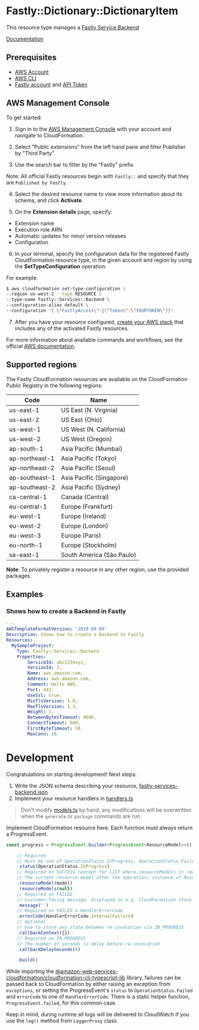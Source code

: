 # Fastly::Dictionary::DictionaryItem

This resource type manages a [Fastly Service Backend][3]

 [Documentation][4]

## Prerequisites
* [AWS Account][14]
* [AWS CLI][15]
* [Fastly account][16] and [API Token][17]
## AWS Management Console

To get started:

1. Sign in to the [AWS Management Console][11] with your account and navigate to CloudFormation.

2. Select "Public extensions" from the left hand pane and filter Publisher by "Third Party".

3. Use the search bar to filter by the "Fastly" prefix.

  Note: All official  Fastly resources begin with `Fastly::` and specify that they are `Published by Fastly`.

4. Select the desired resource name to view more information about its schema, and click **Activate**.

5. On the **Extension details** page, specify:
  - Extension name
  - Execution role ARN
  - Automatic updates for minor version releases
  - Configuration

6. In your terminal, specify the configuration data for the registered Fastly CloudFormation resource type, in the given account and region by using the **SetTypeConfiguration** operation:


  For example:

  ```Bash
  $ aws cloudformation set-type-configuration \
  --region us-west-2 --type RESOURCE \
  --type-name Fastly::Services::Backend \
  --configuration-alias default \
  --configuration "{ \"FastlyAccess\":{\"Token\":\"YOURTOKEN\"}}"
  ```

7. After you have your resource configured, [create your AWS stack][12] that includes any of the activated Fastly resources.

For more information about available commands and workflows, see the official [AWS documentation][13].

## Supported regions

The Fastly CloudFormation resources are available on the CloudFormation Public Registry in the following regions:

| Code            | Name                      |
|-----------------|---------------------------|
| us-east-1       | US East (N. Virginia)     |
| us-east-2       | US East (Ohio)            |
| us-west-1       | US West (N. California)   |
| us-west-2       | US West (Oregon)          |
| ap-south-1      | Asia Pacific (Mumbai)     |
| ap-northeast-1  | Asia Pacific (Tokyo)      |
| ap-northeast-2  | Asia Pacific (Seoul)      |
| ap-southeast-1  | Asia Pacific (Singapore)  |
| ap-southeast-2  | Asia Pacific (Sydney)     |
| ca-central-1    | Canada (Central)          |
| eu-central-1    | Europe (Frankfurt)        |
| eu-west-1       | Europe (Ireland)          |
| eu-west-2       | Europe (London)           |
| eu-west-3       | Europe (Paris)            |
| eu-north-1      | Europe (Stockholm)        |
| sa-east-1       | South America (São Paulo) |

**Note**: To privately register a resource in any other region, use the provided packages.

## Examples


### Shows how to create a Backend in Fastly
```yaml
---
AWSTemplateFormatVersion: '2010-09-09'
Description: Shows how to create a Backend in Fastly
Resources:
  MySampleProject:
    Type: Fastly::Services::Backend
    Properties:
        ServiceId: abc1234xyz,
        VersionId: 2,
        Name: aws.amazon.com,
        Address: aws.amazon.com,
        Comment: Hello AWS,
        Port: 443,
        UseSsl: true,
        MinTlsVersion: 1.0,
        MaxTlsVersion: 1.3,
        Weight: 1,
        BetweenBytesTimeout: 4096,
        ConnectTimeout: 500,
        FirstByteTimeout: 50,
        MaxConn: 10
```

# Development

Congratulations on starting development! Next steps:

1. Write the JSON schema describing your resource, [fastly-services-backend.json](./fastly-services-backend.json)
2. Implement your resource handlers in [handlers.ts](./fastly-services-backend/handlers.ts)

> Don't modify [models.ts](./fastly-services-backend/models.ts) by hand, any modifications will be overwritten when the `generate` or `package` commands are run.

Implement CloudFormation resource here. Each function must always return a ProgressEvent.

```typescript
const progress = ProgressEvent.builder<ProgressEvent<ResourceModel>>()

    // Required
    // Must be one of OperationStatus.InProgress, OperationStatus.Failed, OperationStatus.Success
    .status(OperationStatus.InProgress)
    // Required on SUCCESS (except for LIST where resourceModels is required)
    // The current resource model after the operation; instance of ResourceModel class
    .resourceModel(model)
    .resourceModels(null)
    // Required on FAILED
    // Customer-facing message, displayed in e.g. CloudFormation stack events
    .message('')
    // Required on FAILED a HandlerErrorCode
    .errorCode(HandlerErrorCode.InternalFailure)
    // Optional
    // Use to store any state between re-invocation via IN_PROGRESS
    .callbackContext({})
    // Required on IN_PROGRESS
    // The number of seconds to delay before re-invocation
    .callbackDelaySeconds(0)

    .build()
```

While importing the [@amazon-web-services-cloudformation/cloudformation-cli-typescript-lib](https://github.com/eduardomourar/cloudformation-cli-typescript-plugin) library, failures can be passed back to CloudFormation by either raising an exception from `exceptions`, or setting the ProgressEvent's `status` to `OperationStatus.Failed` and `errorCode` to one of `HandlerErrorCode`. There is a static helper function, `ProgressEvent.failed`, for this common case.

Keep in mind, during runtime all logs will be delivered to CloudWatch if you use the `log()` method from `LoggerProxy` class.

[1]: https://docs.aws.amazon.com/cloudformation-cli/latest/userguide/resource-types.html
[2]: https://docs.aws.amazon.com/AWSCloudFormation/latest/UserGuide/Welcome.html
[3]: https://docs.fastly.com/en/guides/working-with-hosts#adding-a-host
[4]: ./docs/README.md
[9]: https://docs.newrelic.com/docs/query-your-data/explore-query-data/dashboards/introduction-dashboards/
[11]: https://aws.amazon.com/console/
[12]: https://console.aws.amazon.com/cloudformation/home
[13]: https://docs.aws.amazon.com/AWSCloudFormation/latest/UserGuide/registry.html
[14]: https://aws.amazon.com/account/
[15]: https://aws.amazon.com/cli/
[16]: https://Fastly.com/
[17]: https://docs.fastly.com/en/guides/using-api-tokens
